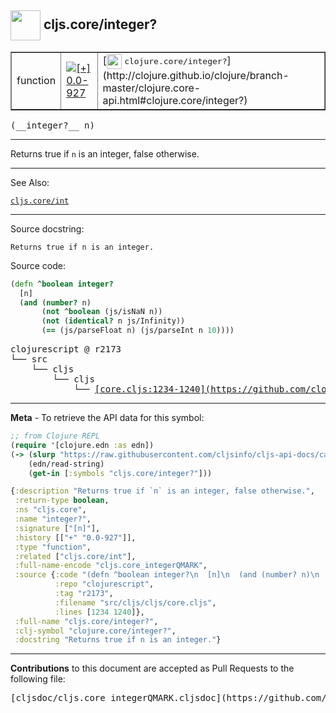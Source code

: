 ## <img width="48px" valign="middle" src="http://i.imgur.com/Hi20huC.png"> cljs.core/integer?

 <table border="1">
<tr>

<td>function</td>
<td><a href="https://github.com/cljsinfo/cljs-api-docs/tree/0.0-927"><img valign="middle" alt="[+] 0.0-927" src="https://img.shields.io/badge/+-0.0--927-lightgrey.svg"></a> </td>
<td>
[<img height="24px" valign="middle" src="http://i.imgur.com/1GjPKvB.png"> <samp>clojure.core/integer?</samp>](http://clojure.github.io/clojure/branch-master/clojure.core-api.html#clojure.core/integer?)
</td>
</tr>
</table>

 <samp>
(__integer?__ n)<br>
</samp>

---

Returns true if `n` is an integer, false otherwise.

---


See Also:

[`cljs.core/int`](cljs.core_int.md)<br>

---

Source docstring:

```
Returns true if n is an integer.
```

Source code:

```clj
(defn ^boolean integer?
  [n]
  (and (number? n)
       (not ^boolean (js/isNaN n))
       (not (identical? n js/Infinity))
       (== (js/parseFloat n) (js/parseInt n 10))))
```

 <pre>
clojurescript @ r2173
└── src
    └── cljs
        └── cljs
            └── <ins>[core.cljs:1234-1240](https://github.com/clojure/clojurescript/blob/r2173/src/cljs/cljs/core.cljs#L1234-L1240)</ins>
</pre>


---

__Meta__ - To retrieve the API data for this symbol:

```clj
;; from Clojure REPL
(require '[clojure.edn :as edn])
(-> (slurp "https://raw.githubusercontent.com/cljsinfo/cljs-api-docs/catalog/cljs-api.edn")
    (edn/read-string)
    (get-in [:symbols "cljs.core/integer?"]))
```

```clj
{:description "Returns true if `n` is an integer, false otherwise.",
 :return-type boolean,
 :ns "cljs.core",
 :name "integer?",
 :signature ["[n]"],
 :history [["+" "0.0-927"]],
 :type "function",
 :related ["cljs.core/int"],
 :full-name-encode "cljs.core_integerQMARK",
 :source {:code "(defn ^boolean integer?\n  [n]\n  (and (number? n)\n       (not ^boolean (js/isNaN n))\n       (not (identical? n js/Infinity))\n       (== (js/parseFloat n) (js/parseInt n 10))))",
          :repo "clojurescript",
          :tag "r2173",
          :filename "src/cljs/cljs/core.cljs",
          :lines [1234 1240]},
 :full-name "cljs.core/integer?",
 :clj-symbol "clojure.core/integer?",
 :docstring "Returns true if n is an integer."}

```

---

__Contributions__ to this document are accepted as Pull Requests to the following file:

 <pre>
[cljsdoc/cljs.core_integerQMARK.cljsdoc](https://github.com/cljsinfo/cljs-api-docs/blob/master/cljsdoc/cljs.core_integerQMARK.cljsdoc)
</pre>

